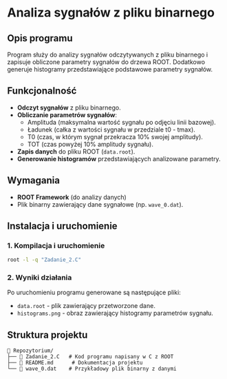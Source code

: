 # Analiza sygnałów z pliku binarnego

## Opis programu
Program służy do analizy sygnałów odczytywanych z pliku binarnego i zapisuje obliczone parametry sygnałów do drzewa ROOT. Dodatkowo generuje histogramy przedstawiające podstawowe parametry sygnałów.

## Funkcjonalność
- **Odczyt sygnałów** z pliku binarnego.
- **Obliczanie parametrów sygnałów**:
  - Amplituda (maksymalna wartość sygnału po odjęciu linii bazowej).
  - Ładunek (całka z wartości sygnału w przedziale t0 - tmax).
  - T0 (czas, w którym sygnał przekracza 10% swojej amplitudy).
  - TOT (czas powyżej 10% amplitudy sygnału).
- **Zapis danych** do pliku ROOT (`data.root`).
- **Generowanie histogramów** przedstawiających analizowane parametry.

## Wymagania
- **ROOT Framework** (do analizy danych)
- Plik binarny zawierający dane sygnałowe (np. `wave_0.dat`).

## Instalacja i uruchomienie

### **1. Kompilacja i uruchomienie**
```bash
root -l -q "Zadanie_2.C"
```

### **2. Wyniki działania**
Po uruchomieniu programu generowane są następujące pliki:
- `data.root` - plik zawierający przetworzone dane.
- `histograms.png` - obraz zawierający histogramy parametrów sygnału.

## Struktura projektu
```
📁 Repozytorium/
├── 📄 Zadanie_2.C   # Kod programu napisany w C z ROOT
├── 📄 README.md      # Dokumentacja projektu
└── 📄 wave_0.dat    # Przykładowy plik binarny z danymi
```

